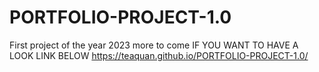 # PORTFOLIO-PROJECT-1.0
First project of the year 2023 more to come
IF YOU WANT TO HAVE A LOOK LINK BELOW
https://teaquan.github.io/PORTFOLIO-PROJECT-1.0/
